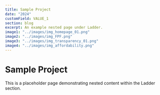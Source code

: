 ```yaml
---
title: Sample Project
date: "2024"
customField: VALUE_1
section: blog
excerpt: An example nested page under Ladder.
image1: "../images/img_homepage_01.png"
image2: "../images/img_FPF.png"
image3: "../images/img_transparency_01.png"
image4: "../images/img_affordability.png"
---
```


# Sample Project

This is a placeholder page demonstrating nested content within the Ladder section.
